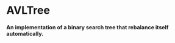 # AVLTree
<h4>
An implementation of a binary search tree that rebalance itself automatically. <br/>
<h4/>
